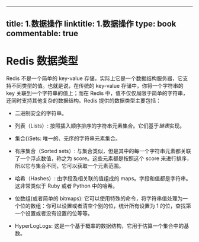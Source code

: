 
---
title: 1.数据操作
linktitle: 1.数据操作
type: book
commentable: true
---

# Redis 数据类型

Redis 不是一个简单的 key-value 存储，实际上它是一个数据结构服务器，它支持不同类型的值。也就是说，在传统的 key-value 存储中，你将一个字符串的 key 关联到一个字符串的值上；而在 Redis 中，值不仅仅局限于简单的字符串，还同时支持其他复杂的数据结构。Redis 提供的数据类型主要包括：

- 二进制安全的字符串。

- 列表（Lists）: 按照插入顺序排序的字符串元素集合。它们基于*链表*实现。

- 集合()Sets: 唯一的、无序的字符串元素集合。

- 有序集合（Sorted sets）: 与集合类似，但是其中的每一个字符串元素都关联了一个浮点数值，称之为 score。这些元素都是按照这个 score 来进行排序，所以它与集合不同，它可以获取一个元素范围。

- 哈希（Hashes）: 由字段及相关联的值组成的 maps。字段和值都是字符串。这非常类似于 Ruby 或者 Python 中的哈希。

- 位数组(或者简单的 bitmaps): 它可以使用特殊的命令，将字符串值处理为一个位的数组：你可以设置或者清空个别的位，统计所有设置为 1 的位，查找第一个设置或者没有设置的位等等。

- HyperLogLogs: 这是一个基于概率的数据结构，它用于估算一个集合中的基数。

    